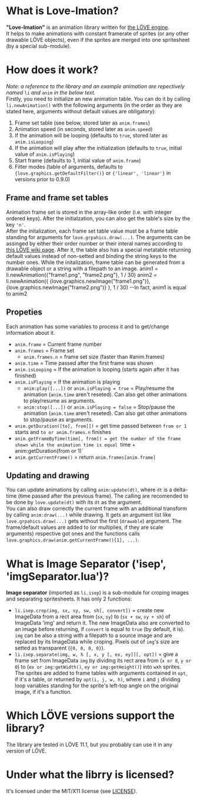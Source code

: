 # What is Love-Imation?
**"Love-Imation"** is an animation library written for [the LÖVE engine](https://love2d.org).  
It helps to make animations with constant framerate of sprites (or any other drawable LÖVE objects), even if the sprites are merged into one spritesheet (by a special sub-module).

# How does it work?
*Note: a reference to the library and an example animation are repectively named* `li` *and* `anim` *in the below text.*  
Firstly, you need to initialize an new animation table. You can do it by calling `li.newAnimation()` with the following arguments (in the order as they are stated here, arguments without default values are obligatory):
1. Frame set table (see below, stored later as `anim.frames`)
2. Animation speed (in seconds, stored later as `anim.speed`)
3. If the animation will be looping (defaults to `true`, stored later as `anim.isLooping`)
4. If the animation will play after the initialization (defaults to `true`, initial value of `anim.isPlaying`)
5. Start frame (defaults to 1, initial value of `anim.frame`)
6. Filter modes (table of arguments, defaults to `{love.graphics.getDefaultFilter()}` or `{'linear', 'linear'}` in versions prior to 0.9.0)  

## Frame and frame set tables 
Animation frame set is stored in the array-like order (i.e. with integer ordered keys). After the initialzation, you can also get the table's size by the key `'n'`.  
After the initalization, each frame set table value must be a frame table standing for arguments for `love.grpahics.draw(...)`. The arguments can be assinged by either their order number or their interal names according to [this LÖVE wiki page](https://love2d.org/wiki/love.graphics.draw). After it, the table also has a special metatable returning default values instead of non-setted and binding the string keys to the number ones.
While the initalization, frame table can be generated from a drawable object or a string with a filepath to an image.
    anim1 = li.newAnimation({"frame1.png", "frame2.png"}, 1 / 30)
    anim2 = li.newAnimation({
      {love.graphics.newImage("frame1.png")},
      {love.graphics.newImage("frame2.png")}
    }, 1 / 30)
    --In fact, anim1 is equal to anim2 
    
## Propeties
Each animation has some variables to process it and to get/change information about it.  
* `anim.frame` = Current frame number
* `anim.frames` = Frame set
    * `anim.frames.n` = frame set size (faster than #anim.frames)
* `anim.time` = Time passed after the first frame was shown
* `anim.isLooping` = If the animation is looping (starts again after it has finished)
* `anim.isPlaying` = If the animation is playing
  * `anim:play([...])` or `anim.isPlaying = true` = Play/resume the animation (`anim.time` aren't reseted). Can also get other animations to play/resume as arguments.
  * `anim:stop([...])` or `anim.isPlaying = false` = Stop/pause the animation (`anim.time` aren't reseted). Can also get other animations to stop/pause as arguments.
* `anim.getDuration([to[, from]])` = get time passed between `from or 1` starts and `to or anim.frames.n` finishes
* `anim.getFrameByTime(time[, from]) = get the number of the frame shown while the animation time is equal `time + anim:getDuration(from or 1)`
* `anim.getCurrentFrame()` = return `anim.frames[anim.frame]`  
  
## Updating and drawing
You can update animations by calling `anim:update(dt)`, where `dt` is a delta-time (time passed after the previous frame). The calling are recomended to be done by `love.update(dt)` with its `dt` as the argument.  
You can also draw correctly the current frame with an additional transform by calling `anim:draw(...)` while drawing. It gets an argument list like `love.grpahics.draw(...)` gets without the first (`drawable`) argument. The frame/default values are added to (or multiplies, if they are scale arguments) respective got ones and the functions calls `love.graphics.draw(anim.getCurrentFrame()[1], ...)`.  
  
# What is Image Separator ('isep', 'imgSeparator.lua')?
**Image separator** (imported as `li.isep`) is a sub-module for croping images and separating spritesheets. It has only 2 functions:  
* `li.isep.crop(img, sx, sy, sw, sh[, convert])` = create new ImageData from a rect area from (`sx`, `sy`) to (`sx + sw`, `sy + sh`) of ImageData 'img' and return it. The new ImageData also are converted to an image before returning, if `convert` is equal to `true` (by default, it is). `img` can be also a string with a filepath to a source image and are replaced by its ImageData while croping. Pixels out of `img`'s size are setted as transparent (`{0, 0, 0, 0}`).
* `li.isep.separate(img, w, h [, x, y [, ex, ey]][, opt])` = give a frame set from ImageData `img` by dividing its rect area from (`x or 0`, `y or 0`) to (`ex or img:getWidth()`, `ey or img:getHeight()`) into `w`x`h` sprites. The sprites are added to frame tables with arguments contained in `opt`, if it's a table, or returned by `opt(i, j, w, h)`, where `i` and `j` dividing loop variables standing for the sprite's left-top angle on the original image, if it's a function.

# Which LÖVE versions support the library?
The library are tested in LÖVE 11.1, but you probably can use it in any version of LÖVE.

# Under what the librry is licensed?
It's licensed under the MIT/X11 license (see [LICENSE](https://raw.githubusercontent.com/AlexanDDOS/love-imation/master/LICENSE)).
